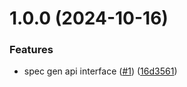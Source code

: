 # 1.0.0 (2024-10-16)


### Features

* spec gen api interface ([#1](https://github.com/gravitee-io/gravitee-spec-gen-api/issues/1)) ([16d3561](https://github.com/gravitee-io/gravitee-spec-gen-api/commit/16d3561c6145a859b26be23765fed7c954645796))
